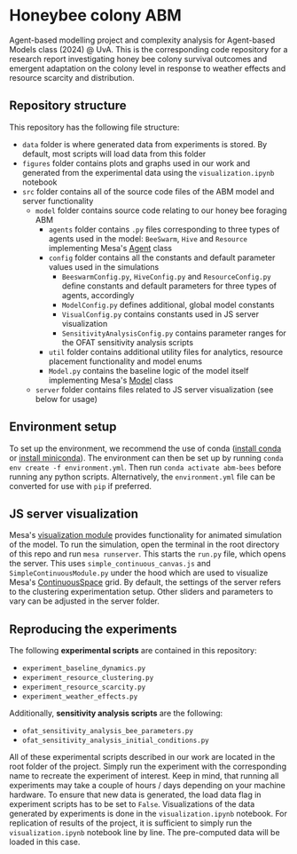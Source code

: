 # Honeybee colony ABM

Agent-based modelling project and complexity analysis for Agent-based Models class (2024) @ UvA. This is the corresponding code repository for a research report investigating honey bee colony survival outcomes and emergent adaptation on the colony level in response to weather effects and resource scarcity and distribution.

## Repository structure

This repository has the following file structure:

* `data` folder is where generated data from experiments is stored. By default, most scripts will load data from this folder
* `figures` folder contains plots and graphs used in our work and generated from the experimental data using the `visualization.ipynb` notebook
* `src` folder contains all of the source code files of the ABM model and server functionality
  * `model` folder contains source code relating to our honey bee foraging ABM
    * `agents` folder contains `.py` files corresponding to three types of agents used in the model: `BeeSwarm`, `Hive` and `Resource` implementing Mesa's [Agent](https://mesa.readthedocs.io/en/latest/_modules/mesa/agent.html#Agent) class
    * `config` folder contains all the constants and default parameter values used in the simulations
      * `BeeswarmConfig.py`, `HiveConfig.py` and `ResourceConfig.py` define constants and default parameters for three types of agents, accordingly
      * `ModelConfig.py` defines additional, global model constants 
      * `VisualConfig.py` contains constants used in JS server visualization
      * `SensitivityAnalysisConfig.py` contains parameter ranges for the OFAT sensitivity analysis scripts
    * `util` folder contains additional utility files for analytics, resource placement functionality and model enums
    * `Model.py` contains the baseline logic of the model itself implementing Mesa's [Model](https://mesa.readthedocs.io/en/latest/_modules/mesa/model.html#Model) class
  * `server` folder contains files related to JS server visualization (see below for usage)

## Environment setup

To set up the environment, we recommend the use of conda ([install conda](https://anaconda.org/anaconda/conda) or [install miniconda](https://docs.anaconda.com/miniconda/miniconda-install/)). The environment can then be set up by running `conda env create -f environment.yml`. Then run `conda activate abm-bees` before running any python scripts. Alternatively, the `environment.yml` file can be converted for use with `pip` if preferred.

## JS server visualization

Mesa's [visualization module](https://mesa.readthedocs.io/en/latest/apis/visualization.html) provides functionality for animated simulation of the model. To run the simulation, open the terminal in the root directory of this repo and run `mesa runserver`. This starts the `run.py` file, which opens the server. This uses `simple_continuous_canvas.js` and `SimpleContinuousModule.py` under the hood which are used to visualize Mesa's [ContinuousSpace](https://mesa.readthedocs.io/en/latest/apis/space.html#mesa.space.ContinuousSpace) grid. By default, the settings of the server refers to the clustering experimentation setup. Other sliders and parameters to vary can be adjusted in the server folder.

## Reproducing the experiments

The following **experimental scripts** are contained in this repository:
- `experiment_baseline_dynamics.py`
- `experiment_resource_clustering.py`
- `experiment_resource_scarcity.py`
- `experiment_weather_effects.py`

Additionally, **sensitivity analysis scripts** are the following:
- `ofat_sensitivity_analysis_bee_parameters.py`
- `ofat_sensitivity_analysis_initial_conditions.py`

All of these experimental scripts described in our work are located in the root folder of the project. Simply run the experiment with the corresponding name to recreate the experiment of interest. Keep in mind, that running all experiments may take a couple of hours / days depending on your machine hardware. To ensure that new data is generated, the load data flag in experiment scripts has to be set to `False`. Visualizations of the data generated by experiments is done in the `visualization.ipynb` notebook. For replication of results of the project, it is sufficient to simply run the `visualization.ipynb` notebook line by line. The pre-computed data will be loaded in this case.
